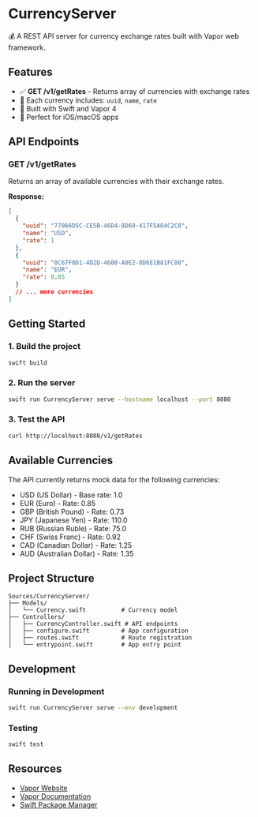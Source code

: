 # CurrencyServer

💰 A REST API server for currency exchange rates built with Vapor web framework.

## Features

- ✅ **GET /v1/getRates** - Returns array of currencies with exchange rates
- 🔄 Each currency includes: `uuid`, `name`, `rate`
- 🚀 Built with Swift and Vapor 4
- 📱 Perfect for iOS/macOS apps

## API Endpoints

### GET /v1/getRates
Returns an array of available currencies with their exchange rates.

**Response:**
```json
[
  {
    "uuid": "77066D5C-CE5B-46D4-8D69-417F5A84C2C8",
    "name": "USD",
    "rate": 1
  },
  {
    "uuid": "0C67F0D1-4D2D-4608-A0E2-8D6E1B81FC00",
    "name": "EUR", 
    "rate": 0.85
  }
  // ... more currencies
]
```

## Getting Started

### 1. Build the project
```bash
swift build
```

### 2. Run the server
```bash
swift run CurrencyServer serve --hostname localhost --port 8080
```

### 3. Test the API
```bash
curl http://localhost:8080/v1/getRates
```

## Available Currencies

The API currently returns mock data for the following currencies:
- USD (US Dollar) - Base rate: 1.0
- EUR (Euro) - Rate: 0.85
- GBP (British Pound) - Rate: 0.73
- JPY (Japanese Yen) - Rate: 110.0
- RUB (Russian Ruble) - Rate: 75.0
- CHF (Swiss Franc) - Rate: 0.92
- CAD (Canadian Dollar) - Rate: 1.25
- AUD (Australian Dollar) - Rate: 1.35

## Project Structure

```
Sources/CurrencyServer/
├── Models/
│   └── Currency.swift          # Currency model
├── Controllers/
│   ├── CurrencyController.swift # API endpoints
│   ├── configure.swift         # App configuration
│   ├── routes.swift            # Route registration
│   └── entrypoint.swift        # App entry point
```

## Development

### Running in Development
```bash
swift run CurrencyServer serve --env development
```

### Testing
```bash
swift test
```

## Resources

- [Vapor Website](https://vapor.codes)
- [Vapor Documentation](https://docs.vapor.codes)
- [Swift Package Manager](https://swift.org/package-manager)
